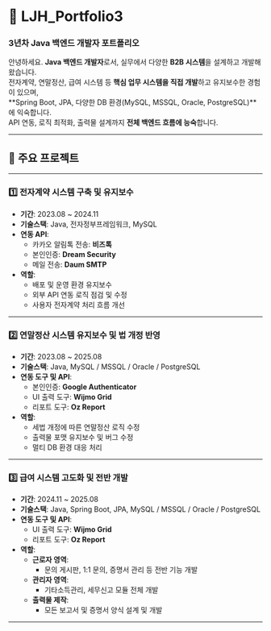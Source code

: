 # 📘 LJH_Portfolio3  
### 3년차 Java 백엔드 개발자 포트폴리오

안녕하세요. **Java 백엔드 개발자**로서, 실무에서 다양한 **B2B 시스템**을 설계하고 개발해왔습니다.  
전자계약, 연말정산, 급여 시스템 등 **핵심 업무 시스템을 직접 개발**하고 유지보수한 경험이 있으며,  
**Spring Boot, JPA, 다양한 DB 환경(MySQL, MSSQL, Oracle, PostgreSQL)**에 익숙합니다.  
API 연동, 로직 최적화, 출력물 설계까지 **전체 백엔드 흐름에 능숙**합니다.

---

## 📌 주요 프로젝트

---

### 1️⃣ 전자계약 시스템 구축 및 유지보수

- **기간**: 2023.08 ~ 2024.11  
- **기술스택**: Java, 전자정부프레임워크, MySQL  
- **연동 API**:
  - 카카오 알림톡 전송: **비즈톡**
  - 본인인증: **Dream Security**
  - 메일 전송: **Daum SMTP**
- **역할**:
  - 배포 및 운영 환경 유지보수  
  - 외부 API 연동 로직 점검 및 수정  
  - 사용자 전자계약 처리 흐름 개선

---

### 2️⃣ 연말정산 시스템 유지보수 및 법 개정 반영

- **기간**: 2023.08 ~ 2025.08  
- **기술스택**: Java, MySQL / MSSQL / Oracle / PostgreSQL  
- **연동 도구 및 API**:
  - 본인인증: **Google Authenticator**
  - UI 출력 도구: **Wijmo Grid**  
  - 리포트 도구: **Oz Report**
- **역할**:
  - 세법 개정에 따른 연말정산 로직 수정  
  - 출력물 포맷 유지보수 및 버그 수정  
  - 멀티 DB 환경 대응 처리

---

### 3️⃣ 급여 시스템 고도화 및 전반 개발

- **기간**: 2024.11 ~ 2025.08  
- **기술스택**: Java, Spring Boot, JPA, MySQL / MSSQL / Oracle / PostgreSQL  
- **연동 도구 및 API**:
  - UI 출력 도구: **Wijmo Grid**  
  - 리포트 도구: **Oz Report**
- **역할**:
  - **근로자 영역**:  
    - 문의 게시판, 1:1 문의, 증명서 관리 등 전반 기능 개발
  - **관리자 영역**:  
    - 기타소득관리, 세무신고 모듈 전체 개발
  - **출력물 제작**:  
    - 모든 보고서 및 증명서 양식 설계 및 개발

---
